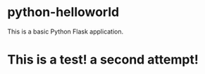 # python-helloworld

This is a basic Python Flask application.

# This is a test! a second attempt!
